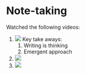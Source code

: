 # Note-taking

Watched the following videos:

1. [![](https://img.youtube.com/vi/BG1tfC7tSYw/0.jpg)](https://www.youtube.com/watch?v=BG1tfC7tSYw) Key take aways:
   1. Writing is thinking
   2. Emergent approach
2. [![](https://img.youtube.com/vi/lWUuBkSWq4Q/0.jpg)](https://www.youtube.com/watch?v=lWUuBkSWq4Q)
3. [![](https://img.youtube.com/vi/Ewhfok91AdE/0.jpg)](https://www.youtube.com/watch?v=Ewhfok91AdE)

